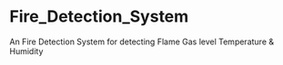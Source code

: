 # Fire_Detection_System
 An Fire Detection System for detecting Flame Gas level Temperature & Humidity
